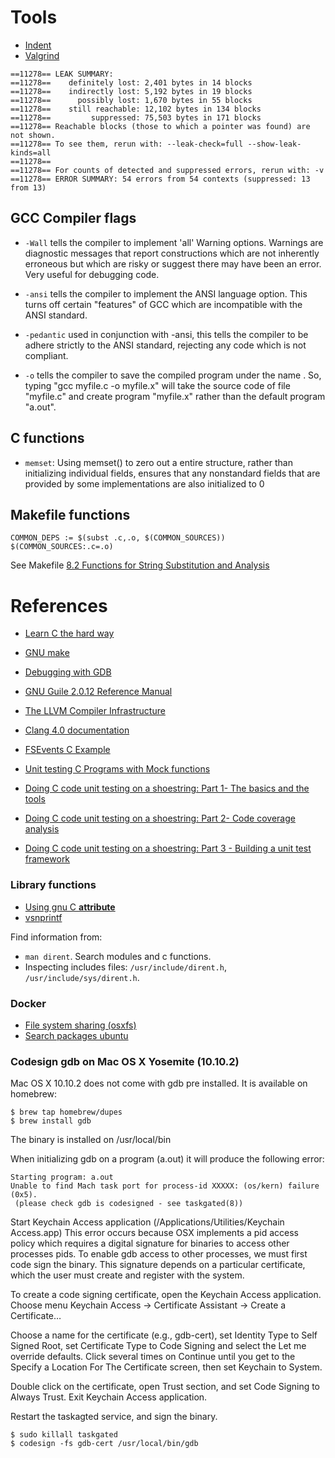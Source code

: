 # Tools

- [Indent](https://www.gnu.org/software/indent/)
- [Valgrind](http://valgrind.org)

```
==11278== LEAK SUMMARY:
==11278==    definitely lost: 2,401 bytes in 14 blocks
==11278==    indirectly lost: 5,192 bytes in 19 blocks
==11278==      possibly lost: 1,670 bytes in 55 blocks
==11278==    still reachable: 12,102 bytes in 134 blocks
==11278==         suppressed: 75,503 bytes in 171 blocks
==11278== Reachable blocks (those to which a pointer was found) are not shown.
==11278== To see them, rerun with: --leak-check=full --show-leak-kinds=all
==11278==
==11278== For counts of detected and suppressed errors, rerun with: -v
==11278== ERROR SUMMARY: 54 errors from 54 contexts (suppressed: 13 from 13)
```

## GCC Compiler flags

- `-Wall` tells the compiler to implement 'all' Warning options. Warnings are diagnostic messages that report constructions which are not inherently erroneous but which are risky or suggest there may have been an error. Very useful for debugging code.

- `-ansi` tells the compiler to implement the ANSI language option. This turns off certain "features" of GCC which are incompatible with the ANSI standard.

- `-pedantic` used in conjunction with -ansi, this tells the compiler to be adhere strictly to the ANSI standard, rejecting any code which is not compliant.

- `-o` tells the compiler to save the compiled program under the name . So, typing "gcc myfile.c -o myfile.x" will take the source code of file "myfile.c" and create program "myfile.x" rather than the default program "a.out".

## C functions

- `memset`: Using memset() to zero out a entire structure, rather than initializing individual fields, ensures that any nonstandard fields that are provided by some implementations are also initialized to 0

## Makefile functions

```
COMMON_DEPS := $(subst .c,.o, $(COMMON_SOURCES))
$(COMMON_SOURCES:.c=.o)
```

See Makefile [8.2 Functions for String Substitution and Analysis](https://www.gnu.org/software/make/manual/html_node/Text-Functions.html)

# References

- [Learn C the hard way](http://c.learncodethehardway.org/book/ex30.html)
- [GNU make](https://www.gnu.org/software/make/manual/make.html)

- [Debugging with GDB](https://www.sourceware.org/gdb/current/onlinedocs/gdb.html)
- [GNU Guile 2.0.12 Reference Manual](https://www.gnu.org/software/guile/manual/)
- [The LLVM Compiler Infrastructure](http://llvm.org)
- [Clang 4.0 documentation](http://clang.llvm.org/docs/index.html)
- [FSEvents C Example](http://stackoverflow.com/questions/11556545/fsevents-c-example)

- [Unit testing C Programs with Mock functions](http://blogs.grammatech.com/unit-testing-c-programs-with-mock-functions)
- [Doing C code unit testing on a shoestring: Part 1- The basics and the tools](http://www.embedded.com/design/programming-languages-and-tools/4007177/2/Doing-C-code-unit-testing-on-a-shoestring-Part-1-The-basics-and-the-tools)
- [Doing C code unit testing on a shoestring: Part 2- Code coverage analysis](http://www.embedded.com/design/prototyping-and-development/4007183/2/Doing-C-code-unit-testing-on-a-shoestring-Part-2-Code-coverage-analysis)
- [Doing C code unit testing on a shoestring: Part 3 - Building a unit test framework](http://www.embedded.com/design/prototyping-and-development/4007187/2/Doing-C-code-unit-testing-on-a-shoestring-Part-3--Building-a-unit-test-framework)

### Library functions

- [Using gnu C __attribute__](http://www.unixwiz.net/techtips/gnu-c-attributes.html)
- [vsnprintf](http://www.ibm.com/support/knowledgecenter/ssw_ibm_i_72/rtref/vsnprintf.htm)

Find information from:

- `man dirent`. Search modules and c functions.
- Inspecting includes files: `/usr/include/dirent.h`, `/usr/include/sys/dirent.h`.

### Docker

- [File system sharing (osxfs)](https://docs.docker.com/docker-for-mac/osxfs/)
- [Search packages ubuntu](http://packages.ubuntu.com)

### Codesign gdb on Mac OS X Yosemite (10.10.2)


Mac OS X 10.10.2 does not come with gdb pre installed. It is available on homebrew:

```
$ brew tap homebrew/dupes
$ brew install gdb
```

The binary is installed on /usr/local/bin

When initializing gdb on a program (a.out) it will produce the following error:

```
Starting program: a.out
Unable to find Mach task port for process-id XXXXX: (os/kern) failure (0x5).
 (please check gdb is codesigned - see taskgated(8))
```

Start Keychain Access application (/Applications/Utilities/Keychain Access.app)
This error occurs because OSX implements a pid access policy which requires a digital signature for binaries to access other processes pids. To enable gdb access to other processes, we must first code sign the binary. This signature depends on a particular certificate, which the user must create and register with the system.

To create a code signing certificate, open the Keychain Access application. Choose menu Keychain Access -> Certificate Assistant -> Create a Certificate…

Choose a name for the certificate (e.g., gdb-cert), set Identity Type to Self Signed Root, set Certificate Type to Code Signing and select the Let me override defaults. Click several times on Continue until you get to the Specify a Location For The Certificate screen, then set Keychain to System.

Double click on the certificate, open Trust section, and set Code Signing to Always Trust. Exit Keychain Access application.

Restart the taskagted service, and sign the binary.

```
$ sudo killall taskgated
$ codesign -fs gdb-cert /usr/local/bin/gdb
```
